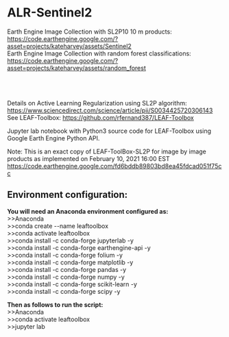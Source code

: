 # ALR-Sentinel2

Earth Engine Image Collection with SL2P10 10 m products: https://code.earthengine.google.com/?asset=projects/kateharvey/assets/Sentinel2 \
Earth Engine Image Collection with random forest classifications: https://code.earthengine.google.com/?asset=projects/kateharvey/assets/random_forest

\
\
\
Details on Active Learning Regularization using SL2P algorithm: https://www.sciencedirect.com/science/article/pii/S0034425720306143
See LEAF-Toolbox: https://github.com/rfernand387/LEAF-Toolbox

Jupyter lab notebook with Python3 source code for LEAF-Toolbox using Google Earth Engine Python API.

Note: This is an exact copy of LEAF-ToolBox-SL2P for image by image products as implemented on February 10, 2021 16:00 EST https://code.earthengine.google.com/fd6bddb89803bd8ea45fdcad051f75cc


## Environment configuration:

**You will need an Anaconda environment configured as:**\
\>\>Anaconda \
\>\>conda create --name leaftoolbox \
\>\>conda activate leaftoolbox \
\>\>conda install -c conda-forge jupyterlab -y \
\>\>conda install -c conda-forge earthengine-api -y \
\>\>conda install -c conda-forge folium -y \
\>\>conda install -c conda-forge matplotlib -y \
\>\>conda install -c conda-forge pandas -y \
\>\>conda install -c conda-forge numpy -y \
\>\>conda install -c conda-forge scikit-learn -y \
\>\>conda install -c conda-forge scipy -y

**Then as follows to run the script:**\
\>\>Anaconda \
\>\>conda activate leaftoolbox \
\>\>jupyter lab
